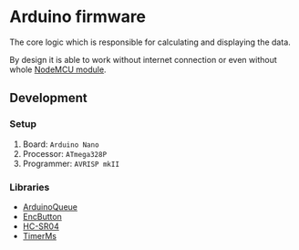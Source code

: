 # Arduino firmware

The core logic which is responsible for calculating and displaying the data.

By design it is able to work without internet connection or even without whole [NodeMCU module](../nodemcu).

## Development

### Setup

1. Board: `Arduino Nano`
2. Processor: `ATmega328P`
3. Programmer: `AVRISP mkII`

### Libraries

- [ArduinoQueue](https://github.com/EinarArnason/ArduinoQueue)
- [EncButton](https://github.com/GyverLibs/EncButton)
- [HC-SR04](https://github.com/d03n3rfr1tz3/HC-SR04)
- [TimerMs](https://github.com/GyverLibs/TimerMs)
